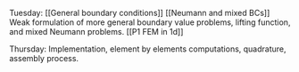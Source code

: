 Tuesday:
	[[General boundary conditions]]
	[[Neumann and mixed BCs]]
	Weak formulation of more general boundary value problems, 
	lifting function, and 
	mixed Neumann problems. 
	[[P1 FEM in 1d]]

Thursday:
	Implementation, 
	element by elements computations, 
	quadrature,
	 assembly process.